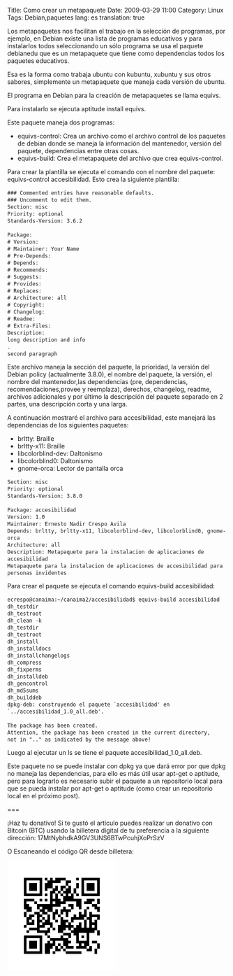 Title: Como crear un metapaquete
Date: 2009-03-29 11:00
Category: Linux
Tags: Debian,paquetes
lang: es
translation: true

Los metapaquetes nos facilitan el trabajo en la selección de programas, por
ejemplo, en Debian existe una lista de programas educativos y para instalarlos
todos seleccionando un sólo programa se usa el paquete debianedu que es un
metapaquete que tiene como dependencias todos los paquetes educativos.

Esa es la forma como trabaja ubuntu con kubuntu, xubuntu y sus otros sabores,
simplemente un metapaquete que maneja cada versión de ubuntu.

El programa en Debian para la creación de metapaquetes se llama equivs.

Para instalarlo se ejecuta aptitude install equivs.

Este paquete maneja dos programas:

* equivs-control: Crea un archivo como el archivo control de los paquetes de debian
donde se maneja la información del mantenedor, versión del paquete, dependencias entre
otras cosas.
* equivs-build: Crea el metapaquete del archivo que crea equivs-control.

Para crear la plantilla se ejecuta el comando con el nombre del paquete: equivs-control accesibilidad.
Esto crea la siguiente plantilla:

```
### Commented entries have reasonable defaults.
### Uncomment to edit them.
Section: misc
Priority: optional
Standards-Version: 3.6.2

Package:
# Version:
# Maintainer: Your Name
# Pre-Depends:
# Depends:
# Recommends:
# Suggests:
# Provides:
# Replaces:
# Architecture: all
# Copyright:
# Changelog:
# Readme:
# Extra-Files:
Description:
long description and info
.
second paragraph
```

Este archivo maneja la sección del paquete, la prioridad, la versión del Debian policy
(actualmente 3.8.0), el nombre del paquete, la versión, el nombre del mantenedor,las
dependencias (pre, dependencias, recomendaciones,provee y reemplaza), derechos, changelog,
readme, archivos adicionales y por último la descripción del paquete separado en 2 partes,
una descripción corta y una larga.

A continuación mostraré el archivo para accesibilidad, este manejará las dependencias
de los siguientes paquetes:

* brltty: Braille
* brltty-x11: Braille
* libcolorblind-dev: Daltonismo
* libcolorblind0: Daltonismo
* gnome-orca: Lector de pantalla orca

```
Section: misc
Priority: optional
Standards-Version: 3.8.0

Package: accesibilidad
Version: 1.0
Maintainer: Ernesto Nadir Crespo Avila
Depends: brltty, brltty-x11, libcolorblind-dev, libcolorblind0, gnome-orca
Architecture: all
Description: Metapaquete para la instalacion de aplicaciones de accesibilidad
Metapaquete para la instalacion de aplicaciones de accesibilidad para personas invidentes
```

Para crear el paquete se ejecuta el comando equivs-build accesibilidad:

```
ecrespo@canaima:~/canaima2/accesibilidad$ equivs-build accesibilidad
dh_testdir
dh_testroot
dh_clean -k
dh_testdir
dh_testroot
dh_install
dh_installdocs
dh_installchangelogs
dh_compress
dh_fixperms
dh_installdeb
dh_gencontrol
dh_md5sums
dh_builddeb
dpkg-deb: construyendo el paquete `accesibilidad' en `../accesibilidad_1.0_all.deb'.

The package has been created.
Attention, the package has been created in the current directory,
not in ".." as indicated by the message above!
```

Luego al ejecutar un ls se tiene el paquete accesibilidad_1.0_all.deb.

Este paquete no se puede instalar con dpkg ya que dará error por que dpkg no
maneja las dependencias, para ello es más útil usar apt-get o aptitude, pero
para lograrlo es necesario subir el paquete a un repositorio local para que se
pueda instalar por apt-get o aptitude (como crear un repositorio local en
el próximo post).

===

¡Haz tu donativo!
Si te gustó el artículo puedes realizar un donativo con Bitcoin (BTC)
usando la billetera digital de tu preferencia a la siguiente
dirección: 17MtNybhdkA9GV3UNS6BTwPcuhjXoPrSzV

O Escaneando el código QR desde billetera:

![17MtNybhdkA9GV3UNS6BTwPcuhjXoPrSzV](./images/17MtNybhdkA9GV3UNS6BTwPcuhjXoPrSzV.png)
